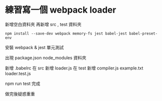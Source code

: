 # 練習寫一個 webpack loader

新增空白資料夾
再新增 src , test 資料夾
```
npm install --save-dev webpack memory-fs jest babel-jest babel-preset-env 

```
安裝 webpack & jest 單元測試 

出現 package.json
node_modules 資料夾

新增 .babelrc 
在 src 新增 loader.js
在 test 新增 compiler.js 
 example.txt
loader.test.js

npm run test 完成

做完後疑惑重重
